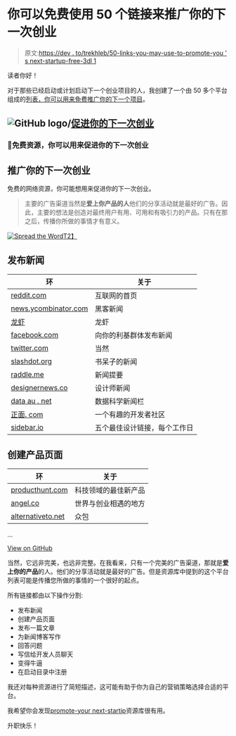 # 你可以免费使用 50 个链接来推广你的下一次创业

> 原文:[https://dev . to/trekhleb/50-links-you-may-use-to-promote-you ' s next-startup-free-3dl 1](https://dev.to/trekhleb/50-links-you-may-use-to-promote-your-next-startup-for-free-3dl1)

读者你好！

对于那些已经启动或计划启动下一个创业项目的人，我创建了一个由 50 多个平台组成的[列表，你可以用来免费推广你的下一个项目](https://github.com/trekhleb/promote-your-next-startup)。

## ![GitHub logo](../Images/292a238c61c5611a7f4d07a21d9e8e0a.png)/[促进你的下一次创业](https://github.com/trekhleb/promote-your-next-startup)

### 🚀免费资源，你可以用来促进你的下一次创业

<article class="markdown-body entry-content container-lg" itemprop="text">

# 推广你的下一次创业

免费的网络资源，你可能想用来促进你的下一次创业。

> 主要的广告渠道当然是**爱上你产品的人**他们的分享活动就是最好的广告。因此，主要的想法是创造对最终用户有用、可用和有吸引力的产品。只有在那之后，传播你所做的事情才有意义。

[![Spread the Word](../Images/e2d17ca5c06e73aaa16b2ea54b445f3f.png)T2】](https://raw.githubusercontent.com/trekhleb/promote-your-next-startup/master/assets/spread-the-word.jpg)

## 发布新闻

| 环 | 关于 |
| --- | --- |
| [reddit.com](https://www.reddit.com) | 互联网的首页 |
| [news.ycombinator.com](https://news.ycombinator.com) | 黑客新闻 |
| [龙虾](https://lobste.rs) | 龙虾 |
| [facebook.com](https://facebook.com) | 向你的利基群体发布新闻 |
| [twitter.com](https://twitter.com) | 当然 |
| [slashdot.org](https://slashdot.org) | 书呆子的新闻 |
| [raddle.me](https://raddle.me) | 新闻提要 |
| [designernews.co](https://www.designernews.co) | 设计师新闻 |
| [data au . net](https://datatau.net/) | 数据科学新闻栏 |
| [正面. com](https://devrant.com/) | 一个有趣的开发者社区 |
| [sidebar.io](https://sidebar.io/) | 五个最佳设计链接，每个工作日 |

## 创建产品页面

| 环 | 关于 |
| --- | --- |
| [producthunt.com](https://www.producthunt.com) | 科技领域的最佳新产品 |
| [angel.co](https://angel.co) | 世界与创业相遇的地方 |
| [alternativeto.net](https://alternativeto.net) | 众包 |

…</article>

[View on GitHub](https://github.com/trekhleb/promote-your-next-startup)

当然，它远非完美，也远非完整。在我看来，只有一个完美的广告渠道，那就是**爱上你的产品**的人。他们的分享活动就是最好的广告。但是资源库中提到的这个平台列表可能是传播您所做的事情的一个很好的起点。

所有链接都由以下操作分割:

*   发布新闻
*   创建产品页面
*   发布一篇文章
*   为新闻博客写作
*   回答问题
*   写信给开发人员聊天
*   变得牛逼
*   在启动目录中注册

我还对每种资源进行了简短描述，这可能有助于你为自己的营销策略选择合适的平台。

我希望你会发现[promote-your next-startip](https://github.com/trekhleb/promote-your-next-startup)资源库很有用。

升职快乐！